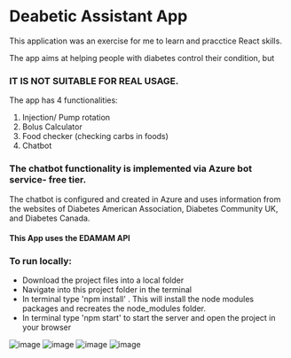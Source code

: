 # Deabetic Assistant App

This application was an exercise for me to learn and pracctice React skills. 

The app aims at helping people with diabetes control their condition, but 

### IT IS NOT SUITABLE FOR REAL USAGE. 

The app has 4 functionalities: 

1) Injection/ Pump rotation
2) Bolus Calculator
3) Food checker (checking carbs in foods)
4) Chatbot

### The chatbot functionality is implemented via Azure bot service- free tier. 
The chatbot is configured and created in Azure and uses information from the websites of Diabetes American Association, Diabetes Community UK, and Diabetes Canada.

#### This App uses the EDAMAM API 

### To run locally: 
- Download the project files into a local folder 
- Navigate into this project folder in the terminal 
- In terminal type 'npm install' . This will install the node modules packages and recreates the node_modules folder. 
- In terminal type 'npm start' to start the server and open the project in your browser
 
![image](https://github.com/teoaldridge/diabetic-assistant/assets/74827533/8f5babba-df0a-4a2e-80f8-87ea6e129e25)
![image](https://github.com/teoaldridge/diabetic-assistant/assets/74827533/32b3e49b-0c90-4bff-ab9c-e58b7919d8b0)
![image](https://github.com/teoaldridge/diabetic-assistant/assets/74827533/d6cf3ad3-688b-4dcd-a925-a5ce6f35387d)
![image](https://github.com/user-attachments/assets/24b069f3-dfff-4293-a2f8-0960cff39622)



